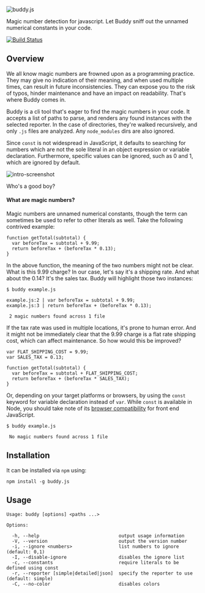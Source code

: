![buddy.js](http://danielstjules.com/buddyjs/logo.png)

Magic number detection for javascript. Let Buddy sniff out the unnamed numerical
constants in your code.

[![Build Status](https://travis-ci.org/danielstjules/buddy.js.png)](https://travis-ci.org/danielstjules/buddy.js)

## Overview

We all know magic numbers are frowned upon as a programming practice. They may
give no indication of their meaning, and when used multiple times, can result
in future inconsistencies. They can expose you to the risk of typos, hinder
maintenance and have an impact on readability. That's where Buddy comes in.

Buddy is a cli tool that's eager to find the magic numbers in your code. It
accepts a list of paths to parse, and renders any found instances with the
selected reporter. In the case of directories, they're walked recursively,
and only `.js` files are analyzed. Any `node_modules` dirs are also ignored.

Since `const` is not widespread in JavaScript, it defaults to searching for
numbers which are not the sole literal in an object expression or variable
declaration. Furthermore, specific values can be ignored, such as 0 and 1,
which are ignored by default.

![intro-screenshot](http://danielstjules.com/buddyjs/intro.png)

Who's a good boy?

#### What are magic numbers?

Magic numbers are unnamed numerical constants, though the term can sometimes
be used to refer to other literals as well. Take the following contrived
example:

```
function getTotal(subtotal) {
  var beforeTax = subtotal + 9.99;
  return beforeTax + (beforeTax * 0.13);
}
```

In the above function, the meaning of the two numbers might not be clear.
What is this 9.99 charge? In our case, let's say it's a shipping rate. And
what about the 0.14? It's the sales tax. Buddy will highlight those
two instances:

```
$ buddy example.js

example.js:2 | var beforeTax = subtotal + 9.99;
example.js:3 | return beforeTax + (beforeTax * 0.13);

 2 magic numbers found across 1 file
 ```

If the tax rate was used in multiple locations, it's prone to human error.
And it might not be immediately clear that the 9.99 charge is a flat rate
shipping cost, which can affect maintenance. So how would this be improved?

```
var FLAT_SHIPPING_COST = 9.99;
var SALES_TAX = 0.13;

function getTotal(subtotal) {
  var beforeTax = subtotal + FLAT_SHIPPING_COST;
  return beforeTax + (beforeTax * SALES_TAX);
}
```

Or, depending on your target platforms or browsers, by using the `const`
keyword for variable declaration instead of `var`. While `const` is
available in Node, you should take note of its
[browser compatibility](https://developer.mozilla.org/en-US/docs/Web/JavaScript/Reference/Statements/const#Browser_compatibility)
for front end JavaScript.

```
$ buddy example.js

 No magic numbers found across 1 file
```

## Installation

It can be installed via `npm` using:

```
npm install -g buddy.js
```

## Usage

```
Usage: buddy [options] <paths ...>

Options:

  -h, --help                             output usage information
  -V, --version                          output the version number
  -i, --ignore <numbers>                 list numbers to ignore (default: 0,1)
  -I, --disable-ignore                   disables the ignore list
  -c, --constants                        require literals to be defined using const
  -r, --reporter [simple|detailed|json]  specify the reporter to use (default: simple)
  -C, --no-color                         disables colors
```
